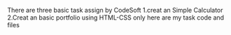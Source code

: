 There are three basic task assign by CodeSoft 
1.creat an Simple Calculator
2.Creat an basic portfolio using HTML-CSS only 
here are my task code and files
